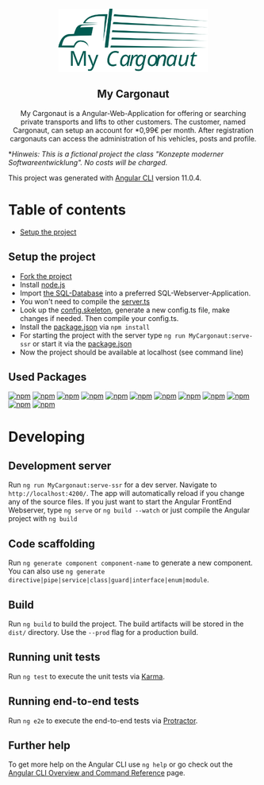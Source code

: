 <p align="center">
   <img src="https://github.com/Dxree/MyCargonaut/blob/main/documentation/MyCargonaut_Logo.svg" alt="Logo von MyCargonaut" width="60%" height="60%">
</p>

<h2 align="center">My Cargonaut</h2>

<p align="center">
  My Cargonaut is a Angular-Web-Application for offering or searching private transports and lifts to other customers. The customer, named Cargonaut, can setup an account for *0,99€ per month. After registration cargonauts can access the administration of his vehicles, posts and profile. 
</p>

*_Hinweis: This is a fictional project the class "Konzepte moderner Softwareentwicklung". No costs will be charged._

This project was generated with [Angular CLI](https://github.com/angular/angular-cli) version 11.0.4.

# Table of contents

- [Setup the project](#Setup-the-project)


## Setup the project
- [Fork the project](https://github.com/Dxree/MyCargonaut)
- Install [node.js](https://github.com/nodejs)
- Import [the SQL-Database](https://github.com/Dxree/MyCargonaut/blob/main/config/cargonaut_new.sql) into a preferred SQL-Webserver-Application.
- You won't need to compile the [server.ts](https://github.com/Dxree/MyCargonaut/blob/main/server.ts)
- Look up the [config.skeleton](https://github.com/Dxree/MyCargonaut/blob/main/config/config.skeleton), generate a new config.ts file, make changes if needed. Then compile your config.ts.
- Install the [package.json](https://github.com/Dxree/MyCargonaut/blob/main/package.json) via `npm install`
- For starting the project with the server type `ng run MyCargonaut:serve-ssr` or start it via the [package.json](https://github.com/Dxree/MyCargonaut/blob/main/package.json)
- Now the project should be available at localhost (see command line)


## Used Packages

[![npm](https://img.shields.io/npm/v/npm)](https://www.npmjs.com/package/npm)
[![npm](https://img.shields.io/npm/v/@angular/cli?label=AngularCLI)](https://www.npmjs.com/package/@angular/cli)
[![npm](https://img.shields.io/github/v/release/nodejs/node?label=nodejs)](https://www.npmjs.com/package/@angular/cli)
[![npm](https://img.shields.io/npm/v/@ng-bootstrap/ng-bootstrap?label=ng-bootstrap)](https://www.npmjs.com/package/@angular/cli)
[![npm](https://img.shields.io/npm/v/bootstrap?color=%23563D7C&label=bootstrap)](https://www.npmjs.com/package/@angular/cli)
[![npm](https://img.shields.io/npm/v/express?color=%23545F6A&label=express)](https://www.npmjs.com/package/@angular/cli)
[![npm](https://img.shields.io/github/v/release/google/material-design-icons?color=%23BDBDBD&label=material-design-icons)](https://www.npmjs.com/package/@angular/cli)
[![npm](https://img.shields.io/npm/v/jasmine-core?color=%238A4182&label=jasmine-core)](https://jasmine.github.io/)
[![npm](https://img.shields.io/npm/v/karma?color=%23429F87&label=karma)](https://github.com/karma-runner/karma)
[![npm](https://img.shields.io/npm/v/protractor?color=%23E33137&label=protractor)](https://github.com/angular/protractor)
[![npm](https://img.shields.io/npm/v/protractor?color=%23142640&label=tslint)](https://github.com/palantir/tslint)
[![npm](https://img.shields.io/npm/v/typescript?color=%233178C6&label=typescript)](https://github.com/microsoft/TypeScript)

# Developing

## Development server

Run `ng run MyCargonaut:serve-ssr` for a dev server. Navigate to `http://localhost:4200/`. The app will automatically reload if you change any of the source files.
If you just want to start the Angular FrontEnd Webserver, type `ng serve` or `ng build --watch` or just compile the Angular project with `ng build`

## Code scaffolding

Run `ng generate component component-name` to generate a new component. You can also use `ng generate directive|pipe|service|class|guard|interface|enum|module`.

## Build

Run `ng build` to build the project. The build artifacts will be stored in the `dist/` directory. Use the `--prod` flag for a production build.

## Running unit tests

Run `ng test` to execute the unit tests via [Karma](https://karma-runner.github.io).

## Running end-to-end tests

Run `ng e2e` to execute the end-to-end tests via [Protractor](http://www.protractortest.org/).

## Further help

To get more help on the Angular CLI use `ng help` or go check out the [Angular CLI Overview and Command Reference](https://angular.io/cli) page.
